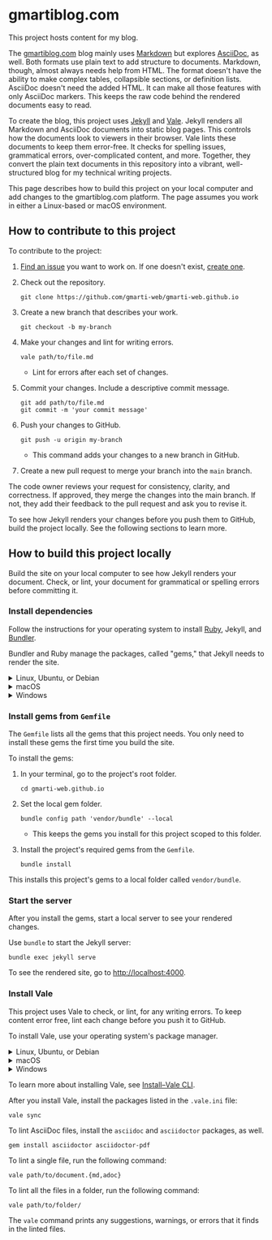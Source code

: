 # gmartiblog.com

This project hosts content for my blog.

The [gmartiblog.com][1] blog mainly uses [Markdown][2] but explores [AsciiDoc][3], as well. Both formats use plain text to add structure to documents. Markdown, though, almost always needs help from HTML. The format doesn't have the ability to make complex tables, collapsible sections, or definition lists. AsciiDoc doesn't need the added HTML. It can make all those features with only AsciiDoc markers. This keeps the raw code behind the rendered documents easy to read.

To create the blog, this project uses [Jekyll][4] and [Vale][5]. Jekyll renders all Markdown and AsciiDoc documents into static blog pages. This controls how the documents look to viewers in their browser. Vale lints these documents to keep them error-free. It checks for spelling issues, grammatical errors, over-complicated content, and more. Together, they convert the plain text documents in this repository into a vibrant, well-structured blog for my technical writing projects.

This page describes how to build this project on your local computer and add changes to the gmartiblog.com platform. The page assumes you work in either a Linux-based or macOS environment.

## How to contribute to this project

To contribute to the project:

1. [Find an issue][6] you want to work on. If one doesn't exist, [create one][7].
1. Check out the repository.

    ```console
    git clone https://github.com/gmarti-web/gmarti-web.github.io
    ```
1. Create a new branch that describes your work.

    ```console
    git checkout -b my-branch
    ```

1. Make your changes and lint for writing errors.

    ```console
    vale path/to/file.md
    ```

    * Lint for errors after each set of changes.

1. Commit your changes. Include a descriptive commit message.

    ```console
    git add path/to/file.md
    git commit -m 'your commit message'
    ```
1. Push your changes to GitHub.

    ```console
    git push -u origin my-branch
    ```

    * This command adds your changes to a new branch in GitHub.

1. Create a new pull request to merge your branch into the `main` branch.

The code owner reviews your request for consistency, clarity, and correctness. If approved, they merge the changes into the main branch. If not, they add their feedback to the pull request and ask you to revise it.

To see how Jekyll renders your changes before you push them to GitHub, build the project locally. See the following sections to learn more.

## How to build this project locally

Build the site on your local computer to see how Jekyll renders your document. Check, or lint, your document for grammatical or spelling errors before committing it.

### Install dependencies

Follow the instructions for your operating system to install [Ruby][12], Jekyll, and [Bundler][8].

Bundler and Ruby manage the packages, called "gems," that Jekyll needs to render the site.

<details>
<summary>Linux, Ubuntu, or Debian</summary>

1. Install Ruby and prerequisites:

    ```console
    sudo apt-get install ruby-full build-essential zlib1g-dev
    ```

2. Add a gem installation directory for your user account to your `~/.bashrc` file.

    ```console
    echo 'export GEM_HOME="$HOME/gems"' >> ~/.bashrc
    echo 'export PATH="$PATH:$HOME/gems/bin"' >> ~/.bashrc
    source ~/.bashrc
    ```

3. Install Jekyll and Bundler.

    ```console
    gem install jekyll bundler
    ```

To learn more about installing Jekyll on Ubuntu, see [Jekyll on Ubuntu][9].

</details>

<details>
<summary>macOS</summary>

1. Install [HomeBrew][10].

    ```console
    /bin/bash -c "$(curl -fsSL https://raw.githubusercontent.com/Homebrew/install/HEAD/install.sh)"
    ```

2. Install `chruby` and the latest Ruby version.

    ```console
    brew install chruby ruby-install
    ```

    ```console
    ruby-install ruby 3.4.1
    ```

3. Configure your shell to use `chruby`.

    ```console
    echo "source $(brew --prefix)/opt/chruby/share/chruby/chruby.sh" >> ~/.bash_profile
    echo "source $(brew --prefix)/opt/chruby/share/chruby/auto.sh" >> ~/.bash_profile
    echo "chruby ruby-3.4.1" >> ~/.bash_profile
    source ~/.bash_profile
    ```

4. Install Jekyll and Bundler.

    ```console
    gem install jekyll bundler
    ```

To learn more about installing Jekyll on macOS, see [Jekyll on macOS][11].

</details>

<details>
<summary>Windows</summary>

Jekyll doesn't officially support Windows. You can, though, install Jekyll with the [RubyInstaller][14].

1. Download and install the recommended Ruby+Devkit version from [RubyInstaller downloads][15].

  * Use the default options.

1. Run the `ridk install` step from the installation wizard. From the options, choose `MSYS2 and MINGW development toolchain`.
1. Open a new terminal and install Jekyll and Bundler.

  ```console
  gem install jekyll bundler
  ```

1. Run `jekyll -v` to check the installation.

To learn more about installing Jekyll on Windows, see [Jekyll on Windows][16].

</details>

### Install gems from `Gemfile`

The `Gemfile` lists all the gems that this project needs. You only need to install these gems the first time you build the site.

To install the gems:

1. In your terminal, go to the project's root folder.

    ```console
    cd gmarti-web.github.io
    ```

2. Set the local gem folder.

    ```console
    bundle config path 'vendor/bundle' --local
    ```

    * This keeps the gems you install for this project scoped to this folder.

3. Install the project's required gems from the `Gemfile`.

    ```console
    bundle install
    ```

This installs this project's gems to a local folder called `vendor/bundle`.

### Start the server

After you install the gems, start a local server to see your rendered changes.

Use `bundle` to start the Jekyll server:

```console
bundle exec jekyll serve
```

To see the rendered site, go to [http://localhost:4000][13].

### Install Vale

This project uses Vale to check, or lint, for any writing errors. To keep content error free, lint each change before you push it to GitHub.

To install Vale, use your operating system's package manager.

<details>
<summary>Linux, Ubuntu, or Debian</summary>

1. For Linux and Debian, you must install the [Snapcraft][20] daemon. For Ubuntu, which has the daemon pre-installed, skip to step two.

    1. For Linux, remove the `nosnap.pref` file from your native package manager's preference folder. For Debian, skip to step ii.

        ```console
        sudo mv /etc/apt/preferences.d/nosnap.pref ~/Documents/nosnap.bkp
        ```

    1. Update `apt`.

        ```console
        sudo apt update
        sudo apt upgrade -y
        ```

    1. Install `snapd`.

        ```console
        sudo apt install snapd
        ```

1. Install Vale.

    ```console
    snap install vale
    ```

1. Run `vale -v` to check that the installation succeeded.

This installs Vale and adds it to your `$PATH` variable.

</details>

<details>
<summary>macOS</summary>

1. Install [HomeBrew][10].

    ```console
    /bin/bash -c "$(curl -fsSL https://raw.githubusercontent.com/Homebrew/install/HEAD/install.sh)"
    ```

1. Install Vale.

    ```console
    brew install vale
    ```

1. Run `vale -v` to check that the installation succeeded.

This installs Vale and adds it to your `$PATH` variable.

</details>

<details>
<summary>Windows</summary>

1. Install [Chocolatey][17].

    1. [Open a PowerShell terminal as an administrator][19]. To install as a non-admin, see Chocolatey's documentation on [non-administrative installation][18]
    1. Run `Get-ExecutionPolicy`.

        * If it returns `Restricted`, run `Set-ExecutionPolicy Bypass -Scope Process`.

    1. Install Chocolatey.

        ```powershell
        Set-ExecutionPolicy Bypass -Scope Process -Force; [System.Net.ServicePointManager]::SecurityProtocol = [System.Net.ServicePointManager]::SecurityProtocol -bor 3072; iex ((New-Object System.Net.WebClient).DownloadString('https://community.chocolatey.org/install.ps1'))
        ```

    1. Run `choco` to check that the installation succeeded.

1. Install Vale.

    ```console
    choco install vale
    ```

1. Run `vale -v` to check that the installation succeeded.

This installs Vale and adds it to your `%PATH%` variable.

</details>

To learn more about installing Vale, see [Install–Vale CLI][21].

After you install Vale, install the packages listed in the `.vale.ini` file:

```console
vale sync
```
To lint AsciiDoc files, install the `asciidoc` and `asciidoctor` packages, as well.

```console
gem install asciidoctor asciidoctor-pdf
```

To lint a single file, run the following command:

```console
vale path/to/document.{md,adoc}
```

To lint all the files in a folder, run the following command:

```console
vale path/to/folder/
```

The `vale` command prints any suggestions, warnings, or errors that it finds in the linted files.

[1]: https://gmartiblog.com
[2]: https://commonmark.org/help/
[3]: https://asciidoc.org/
[4]: https://jekyllrb.com/
[5]: https://vale.sh/
[6]: https://github.com/gmarti-web/gmarti-web.github.io/issues
[7]: https://github.com/gmarti-web/gmarti-web.github.io/issues/new?template=feature-request.yml
[8]: https://bundler.io/
[9]: https://jekyllrb.com/docs/installation/ubuntu/
[10]: http://brew.sh/
[11]: https://jekyllrb.com/docs/installation/macos/
[12]: https://www.ruby-lang.org/en/documentation/installation/
[13]: http://localhost:4000
[14]: https://rubyinstaller.org/
[15]: https://rubyinstaller.org/downloads/
[16]: https://jekyllrb.com/docs/installation/windows/
[17]: https://chocolatey.org/install
[18]: https://docs.chocolatey.org/en-us/choco/setup#non-administrative-install
[19]: https://learn.microsoft.com/en-us/powershell/scripting/windows-powershell/starting-windows-powershell?view=powershell-7.5#run-with-administrative-privileges
[20]: https://snapcraft.io/
[21]: https://vale.sh/docs/install
